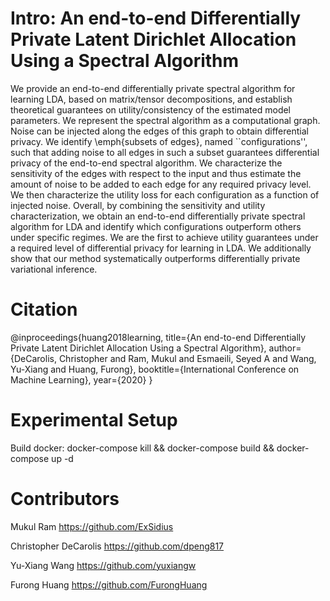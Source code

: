 # Intro: An end-to-end Differentially Private Latent Dirichlet Allocation Using a Spectral Algorithm

We provide an end-to-end differentially private spectral algorithm for learning LDA, based on matrix/tensor decompositions, and establish theoretical guarantees on utility/consistency of the estimated model parameters. We represent the spectral algorithm as a computational graph. Noise can be injected along the edges of this graph to obtain differential privacy. We identify \emph{subsets of edges}, named ``configurations'', such that adding noise to all edges in such a subset guarantees differential privacy of the end-to-end spectral algorithm. We characterize the sensitivity of the edges with respect to the input and thus estimate the amount of noise to be added to each edge for any required privacy level. We then characterize the utility loss  for each configuration as a function of injected noise.  Overall, by combining the sensitivity and utility characterization, we obtain an end-to-end differentially private spectral algorithm for LDA and identify which configurations outperform others under specific regimes. We are the first to achieve utility guarantees under a required level of differential privacy for learning in LDA. We additionally show that our method systematically outperforms differentially private variational inference.

# Citation
@inproceedings{huang2018learning,
  title={An end-to-end Differentially Private Latent Dirichlet Allocation Using a Spectral Algorithm},
  author={DeCarolis, Christopher and Ram, Mukul and Esmaeili, Seyed A and Wang, Yu-Xiang and Huang, Furong},
  booktitle={International Conference on Machine Learning},
  year={2020}
}

# Experimental Setup

Build docker:
docker-compose kill && docker-compose build && docker-compose up -d

# Contributors
Mukul Ram https://github.com/ExSidius

Christopher DeCarolis https://github.com/dpeng817

Yu-Xiang Wang https://github.com/yuxiangw

Furong Huang https://github.com/FurongHuang
